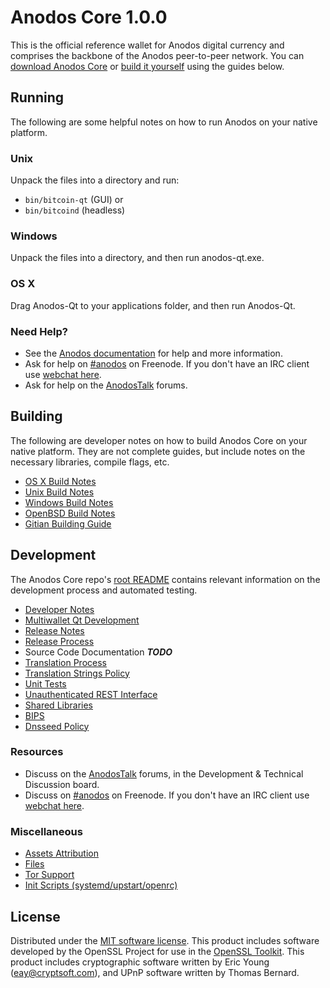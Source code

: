 Anodos Core 1.0.0
=====================

This is the official reference wallet for Anodos digital currency and comprises the backbone of the Anodos peer-to-peer network. You can [download Anodos Core](https://anodos.io) or [build it yourself](#building) using the guides below.

Running
---------------------
The following are some helpful notes on how to run Anodos on your native platform.

### Unix

Unpack the files into a directory and run:

- `bin/bitcoin-qt` (GUI) or
- `bin/bitcoind` (headless)

### Windows

Unpack the files into a directory, and then run anodos-qt.exe.

### OS X

Drag Anodos-Qt to your applications folder, and then run Anodos-Qt.

### Need Help?

* See the [Anodos documentation](https://anodos.atlassian.net/wiki/display/DOC)
for help and more information.
* Ask for help on [#anodos](http://webchat.freenode.net?channels=anodos) on Freenode. If you don't have an IRC client use [webchat here](http://webchat.freenode.net?channels=anodos).
* Ask for help on the [AnodosTalk](https://anodostalk.org/) forums.

Building
---------------------
The following are developer notes on how to build Anodos Core on your native platform. They are not complete guides, but include notes on the necessary libraries, compile flags, etc.

- [OS X Build Notes](build-osx.md)
- [Unix Build Notes](build-unix.md)
- [Windows Build Notes](build-windows.md)
- [OpenBSD Build Notes](build-openbsd.md)
- [Gitian Building Guide](gitian-building.md)

Development
---------------------
The Anodos Core repo's [root README](/README.md) contains relevant information on the development process and automated testing.

- [Developer Notes](developer-notes.md)
- [Multiwallet Qt Development](multiwallet-qt.md)
- [Release Notes](release-notes.md)
- [Release Process](release-process.md)
- Source Code Documentation ***TODO***
- [Translation Process](translation_process.md)
- [Translation Strings Policy](translation_strings_policy.md)
- [Unit Tests](unit-tests.md)
- [Unauthenticated REST Interface](REST-interface.md)
- [Shared Libraries](shared-libraries.md)
- [BIPS](bips.md)
- [Dnsseed Policy](dnsseed-policy.md)

### Resources
* Discuss on the [AnodosTalk](https://anodostalk.org/) forums, in the Development & Technical Discussion board.
* Discuss on [#anodos](http://webchat.freenode.net/?channels=anodos) on Freenode. If you don't have an IRC client use [webchat here](http://webchat.freenode.net/?channels=anodos).

### Miscellaneous
- [Assets Attribution](assets-attribution.md)
- [Files](files.md)
- [Tor Support](tor.md)
- [Init Scripts (systemd/upstart/openrc)](init.md)

License
---------------------
Distributed under the [MIT software license](http://www.opensource.org/licenses/mit-license.php).
This product includes software developed by the OpenSSL Project for use in the [OpenSSL Toolkit](https://www.openssl.org/). This product includes
cryptographic software written by Eric Young ([eay@cryptsoft.com](mailto:eay@cryptsoft.com)), and UPnP software written by Thomas Bernard.
